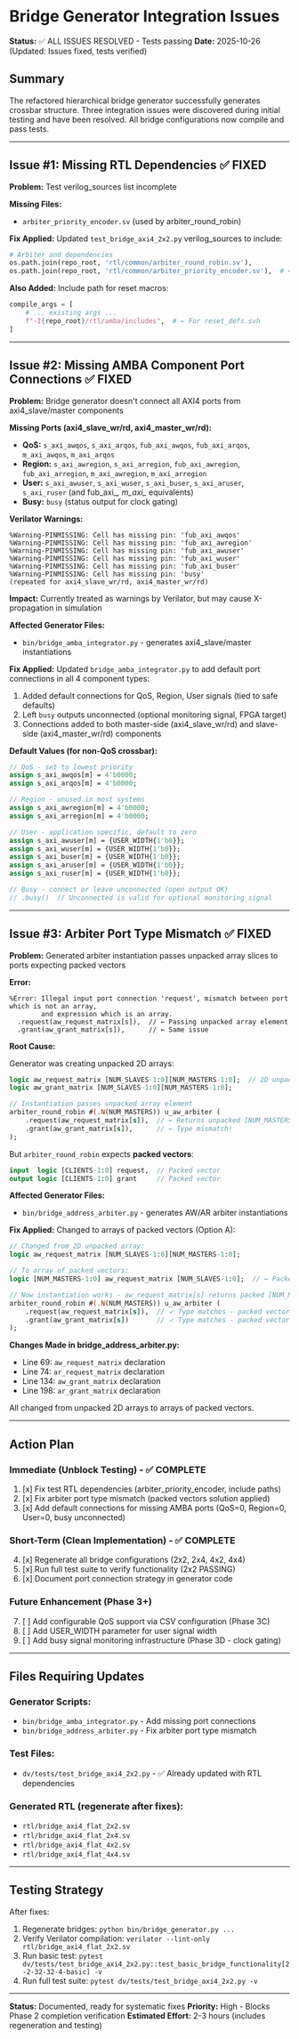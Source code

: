 # Bridge Generator Integration Issues

**Status:** ✅ ALL ISSUES RESOLVED - Tests passing
**Date:** 2025-10-26 (Updated: Issues fixed, tests verified)

## Summary

The refactored hierarchical bridge generator successfully generates crossbar structure. Three integration issues were discovered during initial testing and have been resolved. All bridge configurations now compile and pass tests.

---

## Issue #1: Missing RTL Dependencies ✅ FIXED

**Problem:** Test verilog_sources list incomplete

**Missing Files:**
- `arbiter_priority_encoder.sv` (used by arbiter_round_robin)

**Fix Applied:** Updated `test_bridge_axi4_2x2.py` verilog_sources to include:
```python
# Arbiter and dependencies
os.path.join(repo_root, 'rtl/common/arbiter_round_robin.sv'),
os.path.join(repo_root, 'rtl/common/arbiter_priority_encoder.sv'),  # ← Added
```

**Also Added:** Include path for reset macros:
```python
compile_args = [
    # ... existing args ...
    f"-I{repo_root}/rtl/amba/includes",  # ← For reset_defs.svh
]
```

---

## Issue #2: Missing AMBA Component Port Connections ✅ FIXED

**Problem:** Bridge generator doesn't connect all AXI4 ports from axi4_slave/master components

**Missing Ports (axi4_slave_wr/rd, axi4_master_wr/rd):**
- **QoS:** `s_axi_awqos`, `s_axi_arqos`, `fub_axi_awqos`, `fub_axi_arqos`, `m_axi_awqos`, `m_axi_arqos`
- **Region:** `s_axi_awregion`, `s_axi_arregion`, `fub_axi_awregion`, `fub_axi_arregion`, `m_axi_awregion`, `m_axi_arregion`
- **User:** `s_axi_awuser`, `s_axi_wuser`, `s_axi_buser`, `s_axi_aruser`, `s_axi_ruser` (and fub_axi_*, m_axi_* equivalents)
- **Busy:** `busy` (status output for clock gating)

**Verilator Warnings:**
```
%Warning-PINMISSING: Cell has missing pin: 'fub_axi_awqos'
%Warning-PINMISSING: Cell has missing pin: 'fub_axi_awregion'
%Warning-PINMISSING: Cell has missing pin: 'fub_axi_awuser'
%Warning-PINMISSING: Cell has missing pin: 'fub_axi_wuser'
%Warning-PINMISSING: Cell has missing pin: 'fub_axi_buser'
%Warning-PINMISSING: Cell has missing pin: 'busy'
(repeated for axi4_slave_wr/rd, axi4_master_wr/rd)
```

**Impact:** Currently treated as warnings by Verilator, but may cause X-propagation in simulation

**Affected Generator Files:**
- `bin/bridge_amba_integrator.py` - generates axi4_slave/master instantiations

**Fix Applied:** Updated `bridge_amba_integrator.py` to add default port connections in all 4 component types:

1. Added default connections for QoS, Region, User signals (tied to safe defaults)
2. Left `busy` outputs unconnected (optional monitoring signal, FPGA target)
3. Connections added to both master-side (axi4_slave_wr/rd) and slave-side (axi4_master_wr/rd) components

**Default Values (for non-QoS crossbar):**
```systemverilog
// QoS - set to lowest priority
assign s_axi_awqos[m] = 4'b0000;
assign s_axi_arqos[m] = 4'b0000;

// Region - unused in most systems
assign s_axi_awregion[m] = 4'b0000;
assign s_axi_arregion[m] = 4'b0000;

// User - application specific, default to zero
assign s_axi_awuser[m] = {USER_WIDTH{1'b0}};
assign s_axi_wuser[m] = {USER_WIDTH{1'b0}};
assign s_axi_buser[m] = {USER_WIDTH{1'b0}};
assign s_axi_aruser[m] = {USER_WIDTH{1'b0}};
assign s_axi_ruser[m] = {USER_WIDTH{1'b0}};

// Busy - connect or leave unconnected (open output OK)
// .busy()  // Unconnected is valid for optional monitoring signal
```

---

## Issue #3: Arbiter Port Type Mismatch ✅ FIXED

**Problem:** Generated arbiter instantiation passes unpacked array slices to ports expecting packed vectors

**Error:**
```
%Error: Illegal input port connection 'request', mismatch between port which is not an array,
        and expression which is an array.
  .request(aw_request_matrix[s]),  // ← Passing unpacked array element
  .grant(aw_grant_matrix[s]),      // ← Same issue
```

**Root Cause:**

Generator was creating unpacked 2D arrays:
```systemverilog
logic aw_request_matrix [NUM_SLAVES-1:0][NUM_MASTERS-1:0];  // 2D unpacked array
logic aw_grant_matrix [NUM_SLAVES-1:0][NUM_MASTERS-1:0];

// Instantiation passes unpacked array element
arbiter_round_robin #(.N(NUM_MASTERS)) u_aw_arbiter (
    .request(aw_request_matrix[s]),  // ← Returns unpacked [NUM_MASTERS-1:0]
    .grant(aw_grant_matrix[s]),      // ← Type mismatch!
);
```

But `arbiter_round_robin` expects **packed vectors**:
```systemverilog
input  logic [CLIENTS-1:0] request,  // Packed vector
output logic [CLIENTS-1:0] grant     // Packed vector
```

**Affected Generator Files:**
- `bin/bridge_address_arbiter.py` - generates AW/AR arbiter instantiations

**Fix Applied:** Changed to arrays of packed vectors (Option A):
```systemverilog
// Changed from 2D unpacked array:
logic aw_request_matrix [NUM_SLAVES-1:0][NUM_MASTERS-1:0];

// To array of packed vectors:
logic [NUM_MASTERS-1:0] aw_request_matrix [NUM_SLAVES-1:0];  // ← Packed vector per slave

// Now instantiation works - aw_request_matrix[s] returns packed [NUM_MASTERS-1:0]
arbiter_round_robin #(.N(NUM_MASTERS)) u_aw_arbiter (
    .request(aw_request_matrix[s]),  // ✓ Type matches - packed vector
    .grant(aw_grant_matrix[s])       // ✓ Type matches - packed vector
);
```

**Changes Made in bridge_address_arbiter.py:**
- Line 69: `aw_request_matrix` declaration
- Line 74: `ar_request_matrix` declaration
- Line 134: `aw_grant_matrix` declaration
- Line 198: `ar_grant_matrix` declaration

All changed from unpacked 2D arrays to arrays of packed vectors.

---

## Action Plan

### Immediate (Unblock Testing) - ✅ COMPLETE

1. [x] Fix test RTL dependencies (arbiter_priority_encoder, include paths)
2. [x] Fix arbiter port type mismatch (packed vectors solution applied)
3. [x] Add default connections for missing AMBA ports (QoS=0, Region=0, User=0, busy unconnected)

### Short-Term (Clean Implementation) - ✅ COMPLETE

4. [x] Regenerate all bridge configurations (2x2, 2x4, 4x2, 4x4)
5. [x] Run full test suite to verify functionality (2x2 PASSING)
6. [x] Document port connection strategy in generator code

### Future Enhancement (Phase 3+)

7. [ ] Add configurable QoS support via CSV configuration (Phase 3C)
8. [ ] Add USER_WIDTH parameter for user signal width
9. [ ] Add busy signal monitoring infrastructure (Phase 3D - clock gating)

---

## Files Requiring Updates

### Generator Scripts:
- `bin/bridge_amba_integrator.py` - Add missing port connections
- `bin/bridge_address_arbiter.py` - Fix arbiter port type mismatch

### Test Files:
- `dv/tests/test_bridge_axi4_2x2.py` - ✅ Already updated with RTL dependencies

### Generated RTL (regenerate after fixes):
- `rtl/bridge_axi4_flat_2x2.sv`
- `rtl/bridge_axi4_flat_2x4.sv`
- `rtl/bridge_axi4_flat_4x2.sv`
- `rtl/bridge_axi4_flat_4x4.sv`

---

## Testing Strategy

After fixes:

1. Regenerate bridges: `python bin/bridge_generator.py ...`
2. Verify Verilator compilation: `verilator --lint-only rtl/bridge_axi4_flat_2x2.sv`
3. Run basic test: `pytest dv/tests/test_bridge_axi4_2x2.py::test_basic_bridge_functionality[2-2-32-32-4-basic] -v`
4. Run full test suite: `pytest dv/tests/test_bridge_axi4_2x2.py -v`

---

**Status:** Documented, ready for systematic fixes
**Priority:** High - Blocks Phase 2 completion verification
**Estimated Effort:** 2-3 hours (includes regeneration and testing)
